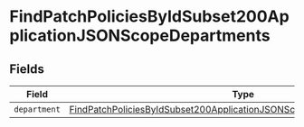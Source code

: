 # FindPatchPoliciesByIdSubset200ApplicationJSONScopeDepartments


## Fields

| Field                                                                                                                                                                         | Type                                                                                                                                                                          | Required                                                                                                                                                                      | Description                                                                                                                                                                   |
| ----------------------------------------------------------------------------------------------------------------------------------------------------------------------------- | ----------------------------------------------------------------------------------------------------------------------------------------------------------------------------- | ----------------------------------------------------------------------------------------------------------------------------------------------------------------------------- | ----------------------------------------------------------------------------------------------------------------------------------------------------------------------------- |
| `department`                                                                                                                                                                  | [FindPatchPoliciesByIdSubset200ApplicationJSONScopeDepartmentsDepartment](../../models/operations/findpatchpoliciesbyidsubset200applicationjsonscopedepartmentsdepartment.md) | :heavy_minus_sign:                                                                                                                                                            | N/A                                                                                                                                                                           |